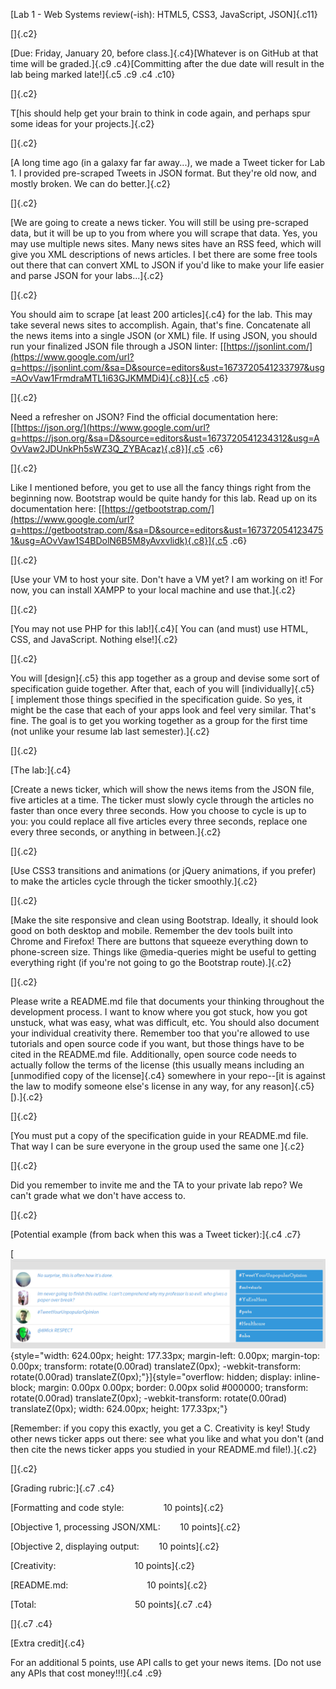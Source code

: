 [Lab 1 - Web Systems review(-ish): HTML5, CSS3, JavaScript, JSON]{.c11}

[]{.c2}

[Due: Friday, January 20, before class.]{.c4}[Whatever is on GitHub at
that time will be graded.]{.c9 .c4}[Committing after the due date will
result in the lab being marked late!]{.c5 .c9 .c4 .c10}

[]{.c2}

T[his should help get your brain to think in code again, and perhaps
spur some ideas for your projects.]{.c2}

[]{.c2}

[A long time ago (in a galaxy far far away...), we made a Tweet ticker
for Lab 1. I provided pre-scraped Tweets in JSON format. But they're old
now, and mostly broken. We can do better.]{.c2}

[]{.c2}

[We are going to create a news ticker. You will still be using
pre-scraped data, but it will be up to you from where you will scrape
that data. Yes, you may use multiple news sites. Many news sites have an
RSS feed, which will give you XML descriptions of news articles. I bet
there are some free tools out there that can convert XML to JSON if
you'd like to make your life easier and parse JSON for your
labs...]{.c2}

[]{.c2}

You should aim to scrape [at least 200 articles]{.c4} for the lab. This
may take several news sites to accomplish. Again, that's fine.
Concatenate all the news items into a single JSON (or XML) file. If
using JSON, you should run your finalized JSON file through a JSON
linter:
[[https://jsonlint.com/](https://www.google.com/url?q=https://jsonlint.com/&sa=D&source=editors&ust=1673720541233797&usg=AOvVaw1FrmdraMTL1i63GJKMMDi4){.c8}]{.c5
.c6}

[]{.c2}

Need a refresher on JSON? Find the official documentation here:
[[https://json.org/](https://www.google.com/url?q=https://json.org/&sa=D&source=editors&ust=1673720541234312&usg=AOvVaw2JDUnkPh5sWZ3Q_ZYBAcaz){.c8}]{.c5
.c6}

[]{.c2}

Like I mentioned before, you get to use all the fancy things right from
the beginning now. Bootstrap would be quite handy for this lab. Read up
on its documentation here:
[[https://getbootstrap.com/](https://www.google.com/url?q=https://getbootstrap.com/&sa=D&source=editors&ust=1673720541234751&usg=AOvVaw1S4BDolN6B5M8yAvxvlidk){.c8}]{.c5
.c6}

[]{.c2}

[Use your VM to host your site. Don't have a VM yet? I am working on it!
For now, you can install XAMPP to your local machine and use that.]{.c2}

[]{.c2}

[You may not use PHP for this lab!]{.c4}[ You can (and must) use HTML,
CSS, and JavaScript. Nothing else!]{.c2}

[]{.c2}

You will [design]{.c5} this app together as a group and devise some sort
of specification guide together. After that, each of you will
[individually]{.c5}[ implement those things specified in the
specification guide. So yes, it might be the case that each of your apps
look and feel very similar. That's fine. The goal is to get you working
together as a group for the first time (not unlike your resume lab last
semester).]{.c2}

[]{.c2}

[The lab:]{.c4}

[Create a news ticker, which will show the news items from the JSON
file, five articles at a time. The ticker must slowly cycle through the
articles no faster than once every three seconds. How you choose to
cycle is up to you: you could replace all five articles every three
seconds, replace one every three seconds, or anything in between.]{.c2}

[]{.c2}

[Use CSS3 transitions and animations (or jQuery animations, if you
prefer) to make the articles cycle through the ticker smoothly.]{.c2}

[]{.c2}

[Make the site responsive and clean using Bootstrap. Ideally, it should
look good on both desktop and mobile. Remember the dev tools built into
Chrome and Firefox! There are buttons that squeeze everything down to
phone-screen size. Things like \@media-queries might be useful to
getting everything right (if you're not going to go the Bootstrap
route).]{.c2}

[]{.c2}

Please write a README.md file that documents your thinking throughout
the development process. I want to know where you got stuck, how you got
unstuck, what was easy, what was difficult, etc. You should also
document your individual creativity there. Remember too that you're
allowed to use tutorials and open source code if you want, but those
things have to be cited in the README.md file. Additionally, open source
code needs to actually follow the terms of the license (this usually
means including an [unmodified copy of the license]{.c4} somewhere in
your repo--[it is against the law to modify someone else's license in
any way, for any reason]{.c5}[).]{.c2}

[]{.c2}

[You must put a copy of the specification guide in your README.md file.
That way I can be sure everyone in the group used the same one ]{.c2}

[]{.c2}

Did you remember to invite me and the TA to your private lab repo? We
can't grade what we don't have access to.

[]{.c2}

[Potential example (from back when this was a Tweet ticker):]{.c4 .c7}

[![](images/image1.png){style="width: 624.00px; height: 177.33px; margin-left: 0.00px; margin-top: 0.00px; transform: rotate(0.00rad) translateZ(0px); -webkit-transform: rotate(0.00rad) translateZ(0px);"}]{style="overflow: hidden; display: inline-block; margin: 0.00px 0.00px; border: 0.00px solid #000000; transform: rotate(0.00rad) translateZ(0px); -webkit-transform: rotate(0.00rad) translateZ(0px); width: 624.00px; height: 177.33px;"}

[Remember: if you copy this exactly, you get a C. Creativity is key!
Study other news ticker apps out there: see what you like and what you
don't (and then cite the news ticker apps you studied in your README.md
file!).]{.c2}

[]{.c2}

[Grading rubric:]{.c7 .c4}

[Formatting and code style:                10 points]{.c2}

[Objective 1, processing JSON/XML:        10 points]{.c2}

[Objective 2, displaying output:        10 points]{.c2}

[Creativity:                                10 points]{.c2}

[README.md:                                10 points]{.c2}

[Total:                                        50 points]{.c7 .c4}

[]{.c7 .c4}

[Extra credit]{.c4}

For an additional 5 points, use API calls to get your news items. [Do
not use any APIs that cost money!!!]{.c4 .c9}
